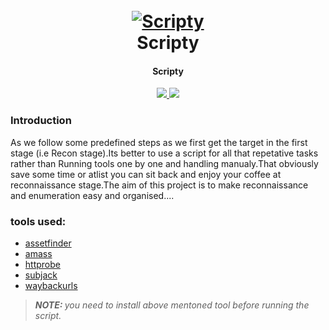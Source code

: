 <h1 align="center">
  <br>
  <a href="https://github.com/harsh-kk/Bhim"><img src="https://i.ibb.co/9hJ16G3/Screenshot-from-2020-04-26-05-21-17.png" alt="Scripty"></a>
  <br>
  Scripty
  <br>
</h1>

<h4 align="center">Scripty</h4>

<p align="center">
  <a href="https://github.com/harsh-kk/scripty/releases">
    <img src="https://img.shields.io/badge/release-1.0-orange">
  </a>
  <a href="https://twitter.com/xploitprotocol">
      <img src="https://img.shields.io/twitter/follow/xploitprotocol?style=social">
  </a>
</p>

### Introduction
As we follow some predefined steps as we first get the target in the first stage (i.e Recon stage).Its better to use a script for all that repetative tasks rather than Running tools one by one and handling manualy.That obviously save some time or atlist you can sit back and enjoy your coffee at reconnaissance stage.The aim of this project is to make reconnaissance and enumeration easy and organised....

### tools used:
* [assetfinder](https://github.com/tomnomnom/assetfinder)
* [amass](https://github.com/OWASP/Amass)
* [httprobe](https://github.com/tomnomnom/httprobe)
* [subjack](https://github.com/haccer/subjack)
* [waybackurls](https://github.com/tomnomnom/waybackurls)

> <i> <b> NOTE: </b> you need to install above mentoned tool before running the script.</i>
